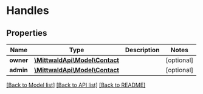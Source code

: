 # Handles

## Properties
Name | Type | Description | Notes
------------ | ------------- | ------------- | -------------
**owner** | [**\MittwaldApi\Model\Contact**](Contact.md) |  | [optional] 
**admin** | [**\MittwaldApi\Model\Contact**](Contact.md) |  | [optional] 

[[Back to Model list]](../README.md#documentation-for-models) [[Back to API list]](../README.md#documentation-for-api-endpoints) [[Back to README]](../README.md)


